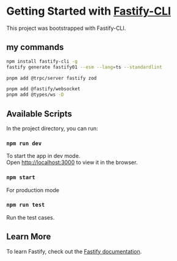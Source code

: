 
# Getting Started with [Fastify-CLI](https://www.npmjs.com/package/fastify-cli)

This project was bootstrapped with Fastify-CLI.

## my commands

```bash
npm install fastify-cli -g
fastify generate fastify01 --esm --lang=ts --standardlint

pnpm add @trpc/server fastify zod

pnpm add @fastify/websocket
pnpm add @types/ws -D
```

## Available Scripts

In the project directory, you can run:

### `npm run dev`

To start the app in dev mode.\
Open [http://localhost:3000](http://localhost:3000) to view it in the browser.

### `npm start`

For production mode

### `npm run test`

Run the test cases.

## Learn More

To learn Fastify, check out the [Fastify documentation](https://fastify.dev/docs/latest/).
